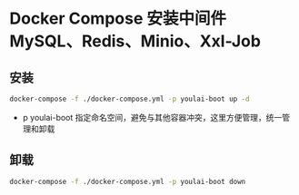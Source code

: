
#  Docker Compose 安装中间件 MySQL、Redis、Minio、Xxl-Job

## 安装

```bash
docker-compose -f ./docker-compose.yml -p youlai-boot up -d
```

- p youlai-boot 指定命名空间，避免与其他容器冲突，这里方便管理，统一管理和卸载

## 卸载
```bash
docker-compose -f ./docker-compose.yml -p youlai-boot down
```

